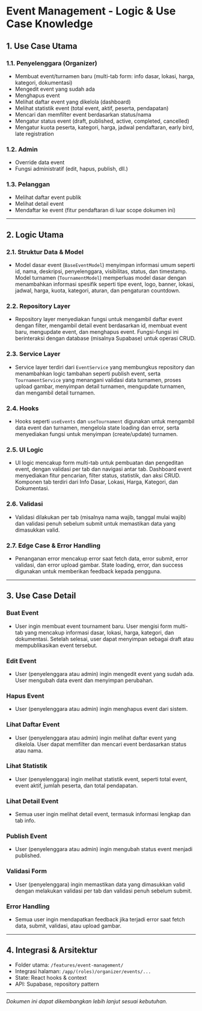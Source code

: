 # Event Management - Logic & Use Case Knowledge

## 1. Use Case Utama

### 1.1. Penyelenggara (Organizer)
- Membuat event/turnamen baru (multi-tab form: info dasar, lokasi, harga, kategori, dokumentasi)
- Mengedit event yang sudah ada
- Menghapus event
- Melihat daftar event yang dikelola (dashboard)
- Melihat statistik event (total event, aktif, peserta, pendapatan)
- Mencari dan memfilter event berdasarkan status/nama
- Mengatur status event (draft, published, active, completed, cancelled)
- Mengatur kuota peserta, kategori, harga, jadwal pendaftaran, early bird, late registration

### 1.2. Admin
- Override data event
- Fungsi administratif (edit, hapus, publish, dll.)

### 1.3. Pelanggan
- Melihat daftar event publik
- Melihat detail event
- Mendaftar ke event (fitur pendaftaran di luar scope dokumen ini)

---

## 2. Logic Utama

### 2.1. Struktur Data & Model
- Model dasar event (`BaseEventModel`) menyimpan informasi umum seperti id, nama, deskripsi, penyelenggara, visibilitas, status, dan timestamp. Model turnamen (`TournamentModel`) memperluas model dasar dengan menambahkan informasi spesifik seperti tipe event, logo, banner, lokasi, jadwal, harga, kuota, kategori, aturan, dan pengaturan countdown.

### 2.2. Repository Layer
- Repository layer menyediakan fungsi untuk mengambil daftar event dengan filter, mengambil detail event berdasarkan id, membuat event baru, mengupdate event, dan menghapus event. Fungsi-fungsi ini berinteraksi dengan database (misalnya Supabase) untuk operasi CRUD.

### 2.3. Service Layer
- Service layer terdiri dari `EventService` yang membungkus repository dan menambahkan logic tambahan seperti publish event, serta `TournamentService` yang menangani validasi data turnamen, proses upload gambar, menyimpan detail turnamen, mengupdate turnamen, dan mengambil detail turnamen.

### 2.4. Hooks
- Hooks seperti `useEvents` dan `useTournament` digunakan untuk mengambil data event dan turnamen, mengelola state loading dan error, serta menyediakan fungsi untuk menyimpan (create/update) turnamen.

### 2.5. UI Logic
- UI logic mencakup form multi-tab untuk pembuatan dan pengeditan event, dengan validasi per tab dan navigasi antar tab. Dashboard event menyediakan fitur pencarian, filter status, statistik, dan aksi CRUD. Komponen tab terdiri dari Info Dasar, Lokasi, Harga, Kategori, dan Dokumentasi.

### 2.6. Validasi
- Validasi dilakukan per tab (misalnya nama wajib, tanggal mulai wajib) dan validasi penuh sebelum submit untuk memastikan data yang dimasukkan valid.

### 2.7. Edge Case & Error Handling
- Penanganan error mencakup error saat fetch data, error submit, error validasi, dan error upload gambar. State loading, error, dan success digunakan untuk memberikan feedback kepada pengguna.

---

## 3. Use Case Detail

### Buat Event
- User ingin membuat event tournament baru. User mengisi form multi-tab yang mencakup informasi dasar, lokasi, harga, kategori, dan dokumentasi. Setelah selesai, user dapat menyimpan sebagai draft atau mempublikasikan event tersebut.

### Edit Event
- User (penyelenggara atau admin) ingin mengedit event yang sudah ada. User mengubah data event dan menyimpan perubahan.

### Hapus Event
- User (penyelenggara atau admin) ingin menghapus event dari sistem.

### Lihat Daftar Event
- User (penyelenggara atau admin) ingin melihat daftar event yang dikelola. User dapat memfilter dan mencari event berdasarkan status atau nama.

### Lihat Statistik
- User (penyelenggara) ingin melihat statistik event, seperti total event, event aktif, jumlah peserta, dan total pendapatan.

### Lihat Detail Event
- Semua user ingin melihat detail event, termasuk informasi lengkap dan tab info.

### Publish Event
- User (penyelenggara atau admin) ingin mengubah status event menjadi published.

### Validasi Form
- User (penyelenggara) ingin memastikan data yang dimasukkan valid dengan melakukan validasi per tab dan validasi penuh sebelum submit.

### Error Handling
- Semua user ingin mendapatkan feedback jika terjadi error saat fetch data, submit, validasi, atau upload gambar.

---

## 4. Integrasi & Arsitektur

- Folder utama: `/features/event-management/`
- Integrasi halaman: `/app/(roles)/organizer/events/...`
- State: React hooks & context
- API: Supabase, repository pattern

---

_Dokumen ini dapat dikembangkan lebih lanjut sesuai kebutuhan._ 